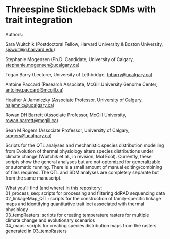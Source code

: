 # Threespine Stickleback SDMs with trait integration

Authors:

Sara Wuitchik (Postdoctoral Fellow, Harvard University & Boston University, sjswuit@g.harvard.edu)

Stephanie Mogensen (Ph.D. Candidate, University of Calgary, stephanie.mogensen@ucalgary.ca)

Tegan Barry (Lecturer, University of Lethbridge, tnbarry@ucalgary.ca)

Antoine Paccard (Research Associate, McGill University Genome Center, antoine.paccard@mcgill.ca)

Heather A Jamniczky (Associate Professor, University of Calgary, hajamnic@ucalgary.ca)

Rowan DH Barrett (Associate Professor, McGill University, rowan.barrett@mcgill.ca)

Sean M Rogers (Associate Professor, University of Calgary, srogers@ucalgary.ca)


Scripts for the QTL analyses and mechanistic species distribution modelling from Evolution of thermal physiology alters species distributions under climate change (Wuitchik et al., in revision, Mol Ecol). Currently, these scripts show the general analyses but are not optomized for generalizable or automatic running. There is a small amount of manual editing/combining of files required. The QTL and SDM analyses are completely separate but from the same manuscript.


What you'll find (and where) in this repository:  
01_process_seq: scripts for processing and filtering ddRAD sequencing data  
02_linkageMap_QTL: scripts for the construction of family-specific linkage maps and identifying quantitative trait loci associated with thermal physiology  
03_tempRasters: scripts for creating temperature rasters for multiple climate change and evolutionary scenarios  
04_maps: scripts for creating species distribution maps from the rasters generated in 03_tempRasters  
